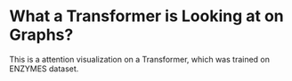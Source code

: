 # What a Transformer is Looking at on Graphs?
This is a attention visualization on a Transformer, which was trained on ENZYMES dataset.

